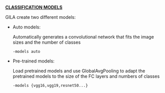 <span style="text-decoration:underline;">**CLASSIFICATION MODELS**<span>

GILA create two different models:

* Auto models: 
	
	Automatically generates a convolutional network that fits the image sizes and the number of classes
	
	~~~shell
	-models auto
	~~~
	
* Pre-trained models:

	Load pretrained models and use GlobalAvgPooling to adapt the pretrained models to the size of the FC layers and numbers of classes
	
	~~~shell
	-models {vgg16,vgg19,resnet50...}
	~~~



	
